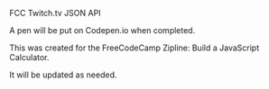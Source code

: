 FCC Twitch.tv JSON API

A pen will be put on Codepen.io when completed.

This was created for the FreeCodeCamp Zipline: Build a JavaScript Calculator.

It will be updated as needed.

